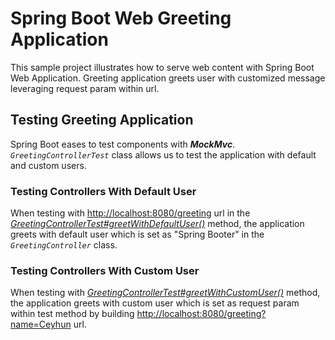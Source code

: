 # Spring Boot Web Greeting Application

This sample project illustrates how to serve web content with Spring Boot Web Application. Greeting application greets user with customized message leveraging request param within url.

## Testing Greeting Application

Spring Boot eases to test components with ***MockMvc***. *`GreetingControllerTest`* class allows us to test the application with default and custom users.

### Testing Controllers With Default User

When testing with [http://localhost:8080/greeting](http://localhost:8080/greeting) url in the  [*GreetingControllerTest#greetWithDefaultUser()*](greetWithDefaultUser.md) method, the application greets with default user which is set as "Spring Booter" in the *`GreetingController`* class.

### Testing Controllers With Custom User

When testing with [*GreetingControllerTest#greetWithCustomUser()*](src/test/java/com/ca/samples/springwebsecure/WebSecurityConfigWebMvcTest.java) method, the application greets with custom user which is set as request param within test method by building [http://localhost:8080/greeting?name=Ceyhun](http://localhost:8080/greeting?name=Ceyhun) url.
